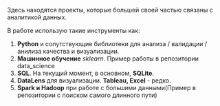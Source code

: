 Здесь находятся проекты, которые большей своей частью связаны с аналитикой данных.

В работе использую такие инструменты как:
1. **Python** и сопутствующие библиотеки для анализа / валидации / анилиза качества и визуализации.
2. **Машинное обучение** _sklearn_. Пример работы в репозитории data_science
2. **SQL**. На текущий момент, в основном, **SQLite**.
3. **DataLens** для визуализации. **Tableau, Excel** - редко.
4. **Spark и Hadoop** при работе с большими данными(Пример в репозитории с поиском самого длинного пути)